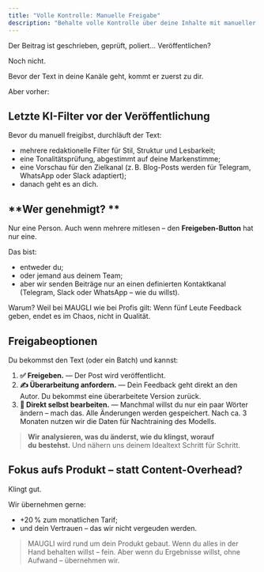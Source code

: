```yaml
---
title: "Volle Kontrolle: Manuelle Freigabe"
description: "Behalte volle Kontrolle über deine Inhalte mit manueller Freigabe vor der Veröffentlichung. Prüfe, fordere Überarbeitungen an oder nimm schnelle Änderungen vor, damit jeder Text perfekt zu deiner Markenstimme passt."
---
```

Der Beitrag ist geschrieben, geprüft, poliert… Veröffentlichen?

Noch nicht.

Bevor der Text in deine Kanäle geht, kommt er zuerst zu dir.

Aber vorher:

## **Letzte KI-Filter vor der Veröffentlichung**

Bevor du manuell freigibst, durchläuft der Text:

- mehrere redaktionelle Filter für Stil, Struktur und Lesbarkeit;
- eine Tonalitätsprüfung, abgestimmt auf deine Markenstimme;
- eine Vorschau für den Zielkanal (z. B. Blog-Posts werden für Telegram, WhatsApp oder Slack adaptiert);
- danach geht es an dich.

## **Wer genehmigt? **

Nur eine Person. Auch wenn mehrere mitlesen – den **Freigeben-Button** hat nur eine.

Das bist:

- entweder du;
- oder jemand aus deinem Team;
- aber wir senden Beiträge nur an einen definierten Kontaktkanal (Telegram, Slack oder WhatsApp – wie du willst).

Warum? Weil bei MAUGLI wie bei Profis gilt: Wenn fünf Leute Feedback geben, endet es im Chaos, nicht in Qualität.

## Freigabeoptionen

Du bekommst den Text (oder ein Batch) und kannst:

1. **✅ Freigeben.**
— Der Post wird veröffentlicht.
2. **✍️ Überarbeitung anfordern.**
— Dein Feedback geht direkt an den Autor. Du bekommst eine überarbeitete Version zurück.
3. **🧠 Direkt selbst bearbeiten.**
— Manchmal willst du nur ein paar Wörter ändern – mach das. Alle Änderungen werden gespeichert. Nach ca. 3 Monaten nutzen wir die Daten für Nachtraining des Modells.

> **Wir analysieren, was du änderst, wie du klingst, worauf du bestehst.** Und nähern uns deinem Idealtext Schritt für Schritt.

## Fokus aufs Produkt – statt Content-Overhead?

Klingt gut.

Wir übernehmen gerne:

- +20 % zum monatlichen Tarif;
- und dein Vertrauen – das wir nicht vergeuden werden.

> MAUGLI wird rund um dein Produkt gebaut. Wenn du alles in der Hand behalten willst – fein. Aber wenn du Ergebnisse willst, ohne Aufwand – übernehmen wir.